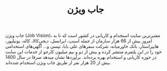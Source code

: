 ﻿---
layout: post
title: جاب ویژن
name_en: jobvision
company_slug: jobvision
logo: 
cover: 
company_count:
founded:
location: ""
total_review: 
total_interview: 
salary_avg: 
salary_min: 
salary_max: 
rate: 
view_count: 
industry: کامپیوتر، فناوری اطلاعات و اینترنت
city: تهران, تهران
size_en: S
size: 11-50 نفر
site: https://jobvision.ir/
---

جاب ویژن (Job Vision)، معتبرترین سایت‌ استخدام و کاریابی در کشور است که تا به امروز بیش از 66 هزار سازمان از جمله اسنپ، ایرانسل، دیجی‌کالا، کاله، یونیلیور، هایپراستار، بانک خاورمیانه، شرکت سفرهای علی بابا، تپسی و... آگهی‌های استخدامی خود را در این پلتفرم منتشر کرده و بیش از دو و نیم میلیون کارجو از خدمات این سایت در حوزه کاریابی و استخدام بهره برده‌اند. برآوردها نشان میدهد صرفا در سال 1400 بیش از 20 هزار نفر از طریق جاب ویژن استخدام شده‌اند.